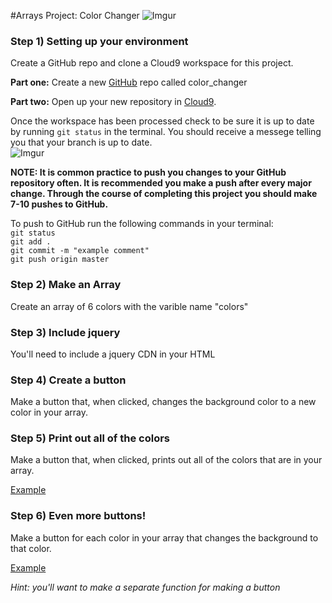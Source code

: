 #Arrays Project: Color Changer
![Imgur](http://i.imgur.com/nYnda41l.jpg)

### Step 1) Setting up your environment
Create a GitHub repo and clone a Cloud9 workspace for this project.

**Part one:** Create a new [GitHub](http://www.github.com) repo called color_changer

**Part two:** Open up your new repository in [Cloud9](http://www.c9.io).


Once the workspace has been processed check to be sure it is up to date by running ` git status ` in the terminal. You should receive a messege telling you that your branch is up to date.   
![Imgur](http://i.imgur.com/RKdsduL.png)

**NOTE: It is common practice to push you changes to your GitHub repository often. It is recommended you make a push after every major change. Through the course of completing this project you should make 7-10 pushes to GitHub.**

To push to GitHub run the following commands in your terminal:  
`git status`  
`git add .`  
`git commit -m "example comment"`  
`git push origin master`

### Step 2) Make an Array
Create an array of 6 colors with the varible name "colors"

### Step 3) Include jquery
You'll need to include a jquery CDN in your HTML

### Step 4) Create a button
Make a button that, when clicked, changes the background color to a new color in your array.

### Step 5) Print out all of the colors
Make a button that, when clicked, prints out all of the colors that are in your array.

[Example](https://drive.google.com/open?id=0B0VyzyT3CZIXZVNvVlZnZWtNQW8)

### Step 6) Even more buttons!
Make a button for each color in your array that changes the background to that color.

[Example](https://drive.google.com/open?id=0B0VyzyT3CZIXNGhpNEgyR3oyazA)

_Hint: you'll want to make a separate function for making a button_

